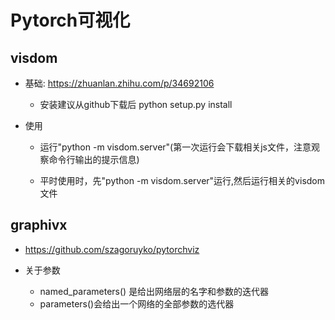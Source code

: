 # Pytorch可视化

## visdom

* 基础: https://zhuanlan.zhihu.com/p/34692106

    * 安装建议从github下载后 python setup.py install

* 使用

    * 运行"python -m visdom.server"(第一次运行会下载相关js文件，注意观察命令行输出的提示信息)

    * 平时使用时，先"python -m visdom.server"运行,然后运行相关的visdom文件


## graphivx

* https://github.com/szagoruyko/pytorchviz

* 关于参数

    * named_parameters() 是给出网络层的名字和参数的迭代器
    * parameters()会给出一个网络的全部参数的选代器